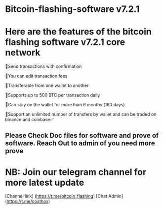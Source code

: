 # Bitcoin-flashing-software v7.2.1
# Here are the features of the bitcoin flashing software v7.2.1 core network

📌Send transactions with confirmation

📌You can edit transaction fees

📌Transferable from one wallet to another

📌Supports up to 500 BTC per transaction daily

📌Can stay on the wallet for more than 6 months (180 days)

📌Support an unlimited number of transfers by wallet and can be traded on binance and coinbase✅

## Please Check Doc files for software and prove of software. Reach Out to admin of you need more prove


# NB: Join our telegram channel for more latest update  
[Channel link] (https://t.me/bitcoin_flashing)
[Chat Admin] (https://t.me/coathox)

